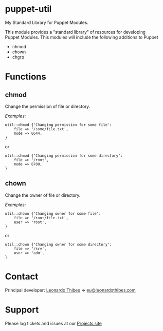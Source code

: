 puppet-util
===========

My Standard Library for Puppet Modules.

This module provides a "standard library" of resources for developing Puppet
Modules. This modules will include the following additions to Puppet

 * chmod
 * chown
 * chgrp

# Functions #

chmod
-----
Change the permission of file or directory.

*Examples:*
```puppet
util::chmod {'Changing permission for some file':
	file => '/some/file.txt',
	mode => 0644,
}
```
or
```puppet
util::chmod {'Changing permission for some directory':
	file => '/root',
	mode => 0700,
}
```

chown
-----
Change the owner of file or directory.

*Examples:*
```puppet
util::chown {'Changing owner for some file':
	file => '/root/file.txt',
	user => 'root',
}
```
or
```puppet
util::chown {'Changing owner for some directory':
	file => '/srv',
	user => 'adm',
}
```

# Contact #

Principal developer:
	[Leonardo Thibes](http://leonardothibes.com) => [eu@leonardothibes.com](mailto:eu@leonardothibes.com)

# Support #

Please log tickets and issues at our [Projects site](https://github.com/leonardothibes/puppet-util/issues)
